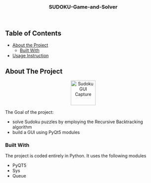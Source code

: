 
<!-- PROJECT LOGO -->
<h3 align="center">SUDOKU-Game-and-Solver</h3>
<br />

<!-- TABLE OF CONTENTS -->
## Table of Contents

* [About the Project](#about-the-project)
  * [Built With](#built-with)
* [Usage Instruction](#usage-instruction)




<!-- ABOUT THE PROJECT -->
## About The Project

<p align="center">
  <a href="https://github.com/othneildrew/Best-README-Template">
    <img src="images/sudoku.jpg" alt="Sudoku GUI Capture" width="80" height="80">
  </a>
</p>

The Goal of the project:
* solve Sudoku puzzles by employing the Recursive Backtracking algorithm
* build a GUI using PyQt5 modules



### Built With
The project is coded entirely in Python. It uses the following modules
* PyQT5
* Sys
* Queue

